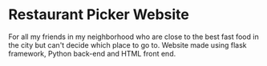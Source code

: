 # Restaurant Picker Website
For all my friends in my neighborhood who are close to the best fast food in the city but can't decide which place to go to. Website made using flask framework, Python back-end and HTML front end. 
